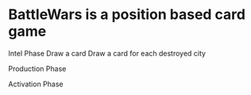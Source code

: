 # BattleWars is a position based card game

Intel Phase
Draw a card
Draw a card for each destroyed city

Production Phase

Activation Phase


